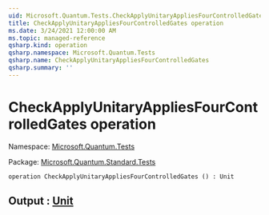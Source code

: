 ```yaml
---
uid: Microsoft.Quantum.Tests.CheckApplyUnitaryAppliesFourControlledGates
title: CheckApplyUnitaryAppliesFourControlledGates operation
ms.date: 3/24/2021 12:00:00 AM
ms.topic: managed-reference
qsharp.kind: operation
qsharp.namespace: Microsoft.Quantum.Tests
qsharp.name: CheckApplyUnitaryAppliesFourControlledGates
qsharp.summary: ''
---
```


# CheckApplyUnitaryAppliesFourControlledGates operation

Namespace: [Microsoft.Quantum.Tests](xref:Microsoft.Quantum.Tests)

Package: [Microsoft.Quantum.Standard.Tests](https://nuget.org/packages/Microsoft.Quantum.Standard.Tests)




```qsharp
operation CheckApplyUnitaryAppliesFourControlledGates () : Unit
```


## Output : [Unit](xref:microsoft.quantum.lang-ref.unit)


